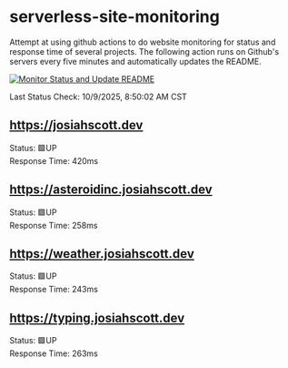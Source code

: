 # serverless-site-monitoring
Attempt at using github actions to do website monitoring for status and response time of several projects. The following action runs on Github's servers every five minutes and automatically updates the README.  

[![Monitor Status and Update README](https://github.com/JosiahSco/serverless-site-monitoring/actions/workflows/monitor.yaml/badge.svg)](https://github.com/JosiahSco/serverless-site-monitoring/actions/workflows/monitor.yaml)

Last Status Check: 10/9/2025, 8:50:02 AM CST

## https://josiahscott.dev
Status: 🟩UP  
Response Time: 420ms

## https://asteroidinc.josiahscott.dev
Status: 🟩UP  
Response Time: 258ms

## https://weather.josiahscott.dev
Status: 🟩UP  
Response Time: 243ms

## https://typing.josiahscott.dev
Status: 🟩UP  
Response Time: 263ms

